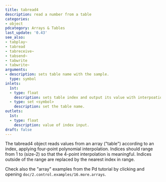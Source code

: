 ```yaml
---
title: tabread4
description: read a number from a table
categories:
- object
pdcategory: Arrays & Tables
last_update: '0.43'
see_also:
- tabplay~
- tabread
- tabreceive~
- tabsend~
- tabwrite
- tabwrite~
arguments:
- description: sets table name with the sample.
  type: symbol
inlets:
  1st:
  - type: float
    description: sets table index and output its value with interpoation.
  - type: set <symbol>
    description: set the table name.
outlets:
  1st:
  - type: float
    description: value of index input.
draft: false
---
```

The tabread4 object reads values from an array ("table") according to an index,  applying four-point polynomial interpolation. Indices should range from 1 to (size-2) so that the 4-point interpolation is meaningful. Indices outside of the range are replaced by the nearest index in range.

Check also the "array" examples from the Pd tutorial by clicking and opening `doc/2.control.examples/16.more.arrays`.
